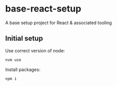 # base-react-setup
A base setup project for React &amp; associated tooling

## Initial setup
Use correct version of node:
```javascript
nvm use
```
Install packages:
```javascript
npm i
```
